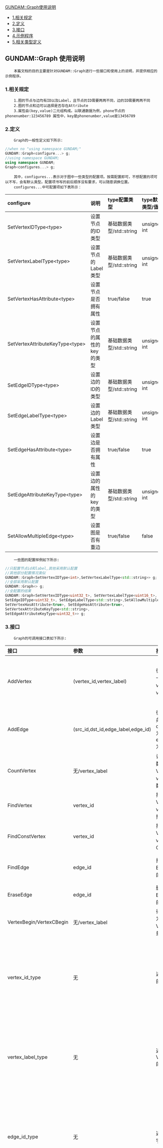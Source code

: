 [GUNDAM::Graph使用说明](#1)
* [1.相关规定](#1.1)
* [2.定义](#1.2)
* [3.接口](#1.3)
* [4.示例程序](#1.4)
* [5.相关类型定义](#1.5)
<h2 id="1">GUNDAM::Graph 使用说明</h2>

        本篇文档的目的主要是针对GUNDAM::Graph进行一些接口和使用上的说明，并提供相应的示例程序。

<h3 id="1.1">1.相关规定</h3>

        1.图的节点与边均有ID以及Label，且节点的ID需要两两不同，边的ID需要两两不同
        2.图的节点和边可以选择是否存在Attribute
        3.属性由(key,value)二元组构成。以联通数据为例，phone节点的phonenumber:123456789 属性中，key是phonenumber,value是13456789


<h3 id="1.2">2.定义</h3>

        Graph的一般性定义如下所示:

```c++
//when no "using namespace GUNDAM;"
GUNDAM::Graph<configure...> g;
//using namespace GUNDAM;
using namespace GUNDAM;
Graph<configures...> g;
```
        其中，configures...表示对于图中一些类型的配置项。按需配置即可，不想配置的项可以不写，会有默认类型。配置项书写的前后顺序没有要求，可以随意调换位置。
        configures...中可配置项如下表所示：
|configure|说明|type配置类型|type默认类型/值|
|:--|:--|:--|:--|
|SetVertexIDType\<type\>|设置节点的ID类型|基础数据类型/std::string|unsigned int|
|SetVertexLabelType\<type\>|设置节点的Label类型|基础数据类型/std::string|unsigned int|
|SetVertexHasAttribute\<type\>|设置节点是否拥有属性|true/false|true|
|SetVertexAttributeKeyType\<type\>|设置节点的属性的key的类型|基础数据类型/std::string|unsigned int|
|SetEdgeIDType\<type\>|设置边的ID的类型|基础数据类型/std::string|unsigned int|
|SetEdgeLabelType\<type\>|设置边的Label类型|基础数据类型/std::string|unsigned int|
|SetEdgeHasAttribute\<type\>|设置边是否拥有属性|true/false|true|
|SetEdgeAttributeKeyType\<type\>|设置边的属性的key的类型|基础数据类型/std::string|unsigned int|
|SetAllowMultipleEdge\<type\>|设置图是否有重边|true/false|false|

        一些图的配置样例如下所示:
```c++
//只配置节点id和label,其他采用默认配置
//其他部分配置情况类似
GUNDAM::Graph<SetVertexIDType<int>,SetVertexLabelType<std::string>> g;
//全部采用默认配置
GUNDAM::Graph<> g;
//全配置的结果
GUNDAM::Graph<SetVertexIDType<uint32_t>, SetVertexLabelType<uint16_t>,
SetEdgeIDType<uint32_t>, SetEdgeLabelType<std::string>,SetAllowMultipleEdge<true>,
SetVertexHasAttribute<true>, SetEdgeHasAttribute<true>,
SetVertexAttributeKeyType<std::string>,
SetEdgeAttributeKeyType<uint32_t>> g;
```

<h3 id="1.3">3.接口</h3>

        Graph的可调用接口表如下所示:
|接口|参数|接口说明|返回值|
|:--|:--|:--|:--|
|AddVertex|(vertex_id,vertex_label)|往Graph中新加入一个ID为vertex_id,Label为vertex_label的节点|pair\<VertexPtr,bool\>的二元组，first表示该节点的指针，second表示加入前Graph中是否存在VertexID为vertex_id的点|
|AddEdge|(src_id,dst_id,edge_label,edge_id)|往Graph中加入一条从src_id到dst_id,EdgeLabel为edge_label,EdgeID为edge_id的有向边|pair\<EdgePtr,bool\>的二元组，first表示该边的指针，second表示加入前Graph中是否存在EdgeID为edge_id的点|
|CountVertex|无/vertex_label|计算这个图的节点数量/满足VertexLabel为vertex_label的节点数量|size_t类型的值，代表满足要求的点的数量|
|FindVertex|vertex_id|找到Graph中VertexID为vertex_id的节点的指针|若图中存在vertex_id对应的节点，则返回其指针，否则返回Null指针|
|FindConstVertex|vertex_id|找到Graph中VertexID为vertex_id的节点的Const指针|若图中存在vertex_id对应的节点，则返回其Const指针，否则返回Null指针|
|FindEdge|edge_id|找到Graph中EdgeID为edge_id的边的指针|若图中存在edge_id对应的边，则返回其指针，否则返回Null指针|
|EraseEdge|edge_id|删除Graph中EdgeID为edge_id的边的指针|若成功删除返回true,否则返回false|
|VertexBegin/VertexCBegin|无/vertex_label|得到Vertex/Label为vertex_label的Vertex的迭代器/常量迭代器|Vertex/Label为vertex_label的Vertex的迭代器/常量迭代器|
|vertex_id_type|无|返回VertexIDType的字符串|若类型是整型(int,long long,unsigned int等等)，返回"int",若类型是浮点类型(float,double,long double),返回"double"，若是std::string类型，返回"string"，其他类型返回"unknown type"|
|vertex_label_type|无|返回VertexLabelType的字符串|若类型是整型(int,long long,unsigned int等等)，返回"int",若类型是浮点类型(float,double,long double),返回"double"，若是std::string类型，返回"string",其他类型返回"unknown type"|
|edge_id_type|无|返回EdgeIDType的字符串|若类型是整型(int,long long,unsigned int等等)，返回"int",若类型是浮点类型(float,double,long double),返回"double"，若是std::string类型，返回"string",其他类型返回"unknown type"|
|edge_label_type|无|返回EdgeLabelType的字符串|若类型是整型(int,long long,unsigned int等等)，返回"int",若类型是浮点类型(float,double,long double),返回"double"，若是std::string类型，返回"string",其他类型返回"unknown type"|

<h3 id="1.4">4.示例程序</h3>

        Graph的相关实例程序如下所示：

```c++
GUNDAM::Graph<> g;
for (int i=1;i<=10;i++){
    //Add Vertex
    g.AddVertex(i,1);
}
for (int i=11;i<=20;i++){
    g.AddVertex(i,2);
}
int edge_id =1;
for (int i=1;i<=10;i++){
    for (int j=1;j<=10;j++){
        if (i==j) continue;
        //add edge
        g.AddEdge(i,j,2,edge_id++);
    }
}
//visit all vertex
for (auto it = g.VertexBegin();!it.IsDone();it++{
    std::cout<<it->id()<<" "<< it->label()<<std::endl;
}
//visit all 2-label vertex
for (auto it = g.VertexBegin(2);!it.IsDone();it++{
    std::cout<<it->id()<<" "<< it->label()<<std::endl;
}
//vertex num
int node_num = g.CountVertex();
//count 1-label vertex
int label_is_1_num = g.CountVertex(1);
//Find Vertex
typename GUNDAM::Graph<>::VertexPtr node_ptr = g.FindVertex(2);
//Find Edge
typename GUNDAN::Graph<>::EdgePtr edge_ptr = g.FindEdge(10);
//Erase Edge
bool erase_flag = g.EraseEdge(11);
//print id and label type
std::cout<<"vertex id type = "<<g.vertex_id_type()<<std::endl;
std::cout<<"vertex label type = "<<g.vertex_label_type()<<std::endl;
std::cout<<"edge id type = "<<g.edge_id_type()<<std::endl;
std::cout<<"edge label type = "<<g.edge_label_type()<<std::endl;

```

<h3 id="1.5">5.相关类型定义</h3>

        GUNDAM中常见的类型定义如下所示：
```c++
using GraphType = GUNDAM::Graph<>;
using VertexType = typename GraphType::VertexType;
using EdgeType = typename GraphType::EdgeType;
using VertexIDType = typename VertexType::IDType;
using VertexLabelType = typename VertexType::LabelType;
using EdgeIDType = typename GraphType::EdgeType::IDType;
using EdgeLabelType = typename EdgeType::LabelType;
using VertexPtr = typename GraphType::VertexPtr;
using VertexConstPtr = typename GraphType::VertexConstPtr;
using EdgePtr = typename GraphType::EdgePtr;
using EdgeConstPtr = typename GraphType::EdgeConstPtr;
using VertexAttributeKeyType = typename GraphType::VertexType::AttributeKeyType;
using EdgeAttributeKeyType = typename GraphType::EdgeType::AttributeKeyType;
```